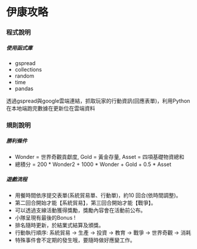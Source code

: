 <h1>伊康攻略</h1>


<h3>程式說明</h3>
<h5>使用函式庫</h5>
<ul>
  <li>gspread</li>
  <li>collections</li>
  <li>random</li>
  <li>time</li>
  <li>pandas</li>
</ul>
<p>透過gspread與google雲端連結，抓取玩家的行動資訊(回應表單)，利用Python在本地端跑完數據在更新位在雲端資料</p>

<h3>規則說明</h3>
<h5>勝利條件</h5>
<ul>
  <li>Wonder = 世界奇觀貢獻度, Gold = 黃金存量, Asset = 四項基礎物資總和</li>
  <li>總積分 = 200 * Wonder2 + 1000 * Wonder + Gold + 0.5 * Asset</li>
</ul>

<h5>遊戲流程</h5>
<ul>
  <li>用餐時間依序提交表單(系統貿易單、行動單)，約10 回合(依時間調整)。</li>
  <li>第二回合開始才能【系統貿易】，第三回合開始才能【戰爭】。</li>
  <li>可以透過支線活動獲得獎勵，獎勵內容會在活動前公布。</li>
  <li>小隊呈現有最後的Bonus !</li>
  <li>排名隨時更新，於結業式結算及頒獎。</li>
  <li>行動執行順序: 系統貿易 → 生產 → 投資 → 教育 → 戰爭 → 世界奇觀 → 消耗</li>
  <li>特殊事件會不定期的發生哦，要隨時做好應變工作。</li>
</ul>

